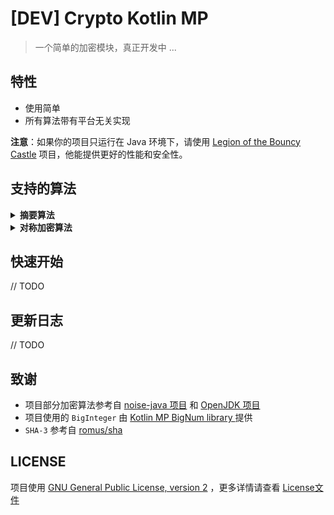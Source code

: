 # [DEV] Crypto Kotlin MP

> 一个简单的加密模块，真正开发中 ...

## 特性

- 使用简单
- 所有算法带有平台无关实现

**注意**：如果你的项目只运行在 Java 环境下，请使用 [Legion of the Bouncy Castle](https://www.bouncycastle.org/) 项目，他能提供更好的性能和安全性。

## 支持的算法

<details>
  <summary><b>摘要算法</b></summary>

- [X] MD5
- [X] SHA-1
- [X] SHA-2
  - [X] SHA-224
  - [X] SHA-256
  - [X] SHA-384
  - [X] SHA-512
  - [X] SHA-512/224
  - [X] SHA-512/256
- [X] SHA-3
  - [X] KECCAK-224
  - [X] KECCAK-256
  - [X] KECCAK-384
  - [X] KECCAK-512
  - [X] SHA3-224
  - [X] SHA3-256
  - [X] SHA3-384
  - [X] SHA3-512
  - [X] SHAKE-128
  - [X] SHAKE-256
- [ ] Blake
- [ ] Blake2
- [ ] Blake3
- [ ] SM3
- [X] CRC32

</details>

<details>
  <summary><b>对称加密算法</b></summary>
- [ ] AES
- [ ] ChaCha20
</details>

## 快速开始

// TODO

## 更新日志

// TODO

## 致谢

- 项目部分加密算法参考自 [noise-java 项目](https://github.com/rweather/noise-java)
  和 [OpenJDK 项目](https://github.com/openjdk/jdk/tree/master/src/java.base/share/classes/sun/security)
- 项目使用的 `BigInteger` 由 [Kotlin MP BigNum library
  ](https://github.com/ionspin/kotlin-multiplatform-bignum) 提供
- `SHA-3` 参考自 [romus/sha](https://github.com/romus/sha)

## LICENSE

项目使用 [GNU General Public License, version 2](https://www.gnu.org/licenses/old-licenses/gpl-2.0.html)
，更多详情请查看 [License文件](./LICENSE)
